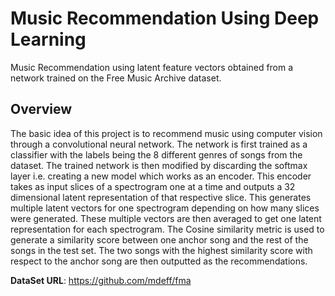 # Music Recommendation Using Deep Learning

Music Recommendation using latent feature vectors obtained from a network trained on the Free Music Archive dataset.

## Overview

The basic idea of this project is to recommend music using computer vision through a convolutional neural network. The network is first trained as a classifier with the labels being the 8 different genres of songs from the dataset. The trained network is then modified by discarding the softmax layer i.e. creating a new model which works as an encoder. This encoder takes as input slices of a spectrogram one at a time and outputs a 32 dimensional latent representation of that respective slice. This generates multiple latent vectors for one spectrogram depending on how many slices were generated. These multiple vectors are then averaged to get one latent representation for each spectrogram. The Cosine similarity metric is used to generate a similarity score between one anchor song and the rest of the songs in the test set. The two songs with the highest similarity score with respect to the anchor song are then outputted as the recommendations.

**DataSet URL**: https://github.com/mdeff/fma